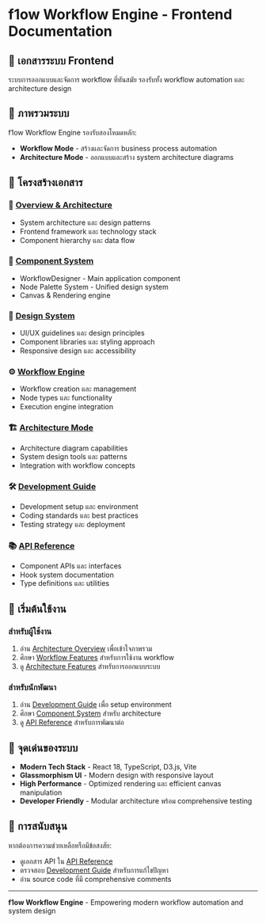 # f1ow Workflow Engine - Frontend Documentation

## 📖 เอกสารระบบ Frontend

ระบบการออกแบบและจัดการ workflow ที่ทันสมัย รองรับทั้ง workflow automation และ architecture design

## 🚀 ภาพรวมระบบ

f1ow Workflow Engine รองรับสองโหมดหลัก:
- **Workflow Mode** - สร้างและจัดการ business process automation
- **Architecture Mode** - ออกแบบและสร้าง system architecture diagrams

## 📁 โครงสร้างเอกสาร

### 🎯 [Overview & Architecture](./01-architecture-overview.md)
- System architecture และ design patterns
- Frontend framework และ technology stack
- Component hierarchy และ data flow

### 🧩 [Component System](./02-component-system.md)
- WorkflowDesigner - Main application component
- Node Palette System - Unified design system
- Canvas & Rendering engine

### 🎨 [Design System](./03-design-system.md)
- UI/UX guidelines และ design principles
- Component libraries และ styling approach
- Responsive design และ accessibility

### ⚙️ [Workflow Engine](./04-workflow-features.md)
- Workflow creation และ management
- Node types และ functionality
- Execution engine integration

### 🏗️ [Architecture Mode](./05-architecture-features.md)
- Architecture diagram capabilities
- System design tools และ patterns
- Integration with workflow concepts

### 🛠️ [Development Guide](./06-development-guide.md)
- Development setup และ environment
- Coding standards และ best practices
- Testing strategy และ deployment

### 📚 [API Reference](./07-api-reference.md)
- Component APIs และ interfaces
- Hook system documentation
- Type definitions และ utilities

## 🎯 เริ่มต้นใช้งาน

### สำหรับผู้ใช้งาน
1. อ่าน [Architecture Overview](./01-architecture-overview.md) เพื่อเข้าใจภาพรวม
2. ศึกษา [Workflow Features](./04-workflow-features.md) สำหรับการใช้งาน workflow
3. ดู [Architecture Features](./05-architecture-features.md) สำหรับการออกแบบระบบ

### สำหรับนักพัฒนา
1. อ่าน [Development Guide](./06-development-guide.md) เพื่อ setup environment
2. ศึกษา [Component System](./02-component-system.md) สำหรับ architecture
3. ดู [API Reference](./07-api-reference.md) สำหรับการพัฒนาต่อ

## 🌟 จุดเด่นของระบบ

- **Modern Tech Stack** - React 18, TypeScript, D3.js, Vite
- **Glassmorphism UI** - Modern design with responsive layout  
- **High Performance** - Optimized rendering และ efficient canvas manipulation
- **Developer Friendly** - Modular architecture พร้อม comprehensive testing

## 🤝 การสนับสนุน

หากต้องการความช่วยเหลือหรือมีข้อสงสัย:
- ดูเอกสาร API ใน [API Reference](./07-api-reference.md)
- ตรวจสอบ [Development Guide](./06-development-guide.md) สำหรับการแก้ไขปัญหา
- อ่าน source code ที่มี comprehensive comments

---

**f1ow Workflow Engine** - Empowering modern workflow automation and system design
